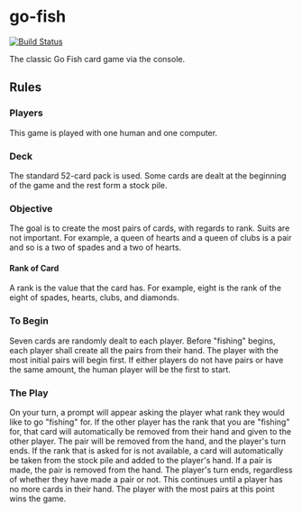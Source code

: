 # go-fish
[![Build Status](https://travis-ci.com/jeanquirino/go-fish.svg?token=QSCpRppUcxvwf7UfuSsy&branch=master)](https://travis-ci.org/jeanquirino/go-fish)

The classic Go Fish card game via the console.

## Rules
### Players
This game is played with one human and one computer.

### Deck
The standard 52-card pack is used. Some cards are dealt at the beginning of the game and the rest form a stock pile. 

### Objective
The goal is to create the most pairs of cards, with regards to rank. Suits are not important. For example, a queen of hearts and a queen of clubs is a pair and so is a two of spades and a two of hearts.  

#### Rank of Card
A rank is the value that the card has. For example, eight is the rank of the eight of spades, hearts, clubs, and diamonds.  

### To Begin
Seven cards are randomly dealt to each player. Before "fishing" begins, each player shall create all the pairs from their hand. The player with the most initial pairs will begin first. If either players do not have pairs or have the same amount, the human player will be the first to start.

### The Play
On your turn, a prompt will appear asking the player what rank they would like to go "fishing" for. If the other player has the rank that you are "fishing" for, that card will automatically be removed from their hand and given to the other player. The pair will be removed from the hand, and the player's turn ends. If the rank that is asked for is not available, a card will automatically be taken from the stock pile and added to the player's hand. If a pair is made, the pair is removed from the hand. The player's turn ends, regardless of whether they have made a pair or not. This continues until a player has no more cards in their hand. The player with the most pairs at this point wins the game. 